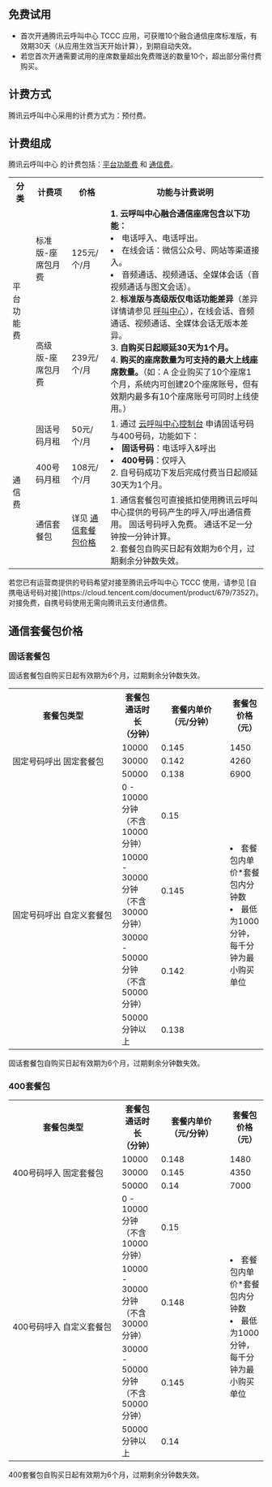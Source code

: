 ## 免费试用
- 首次开通腾讯云呼叫中心 TCCC 应用，可获赠10个融合通信座席标准版，有效期30天（从应用生效当天开始计算），到期自动失效。
- 若您首次开通需要试用的座席数量超出免费赠送的数量10个，超出部分需付费购买。


## 计费方式
腾讯云呼叫中心采用的计费方式为：预付费。

## 计费组成
腾讯云呼叫中心 的计费包括：[平台功能费](#platform) 和 [通信费](#platform)。
[](id:platform)
<table>
   <tr>
      <th width="0px" style="text-align:center">分类</td>
      <th width="0px" style="text-align:center">计费项</td>
      <th width="0px"  style="text-align:center">价格</td>
      <th width="0px" style="text-align:center">功能与计费说明</td>
   </tr>
   <tr>
      <td rowspan='2'>平台功能费</td>
      <td>标准版-座席包月费</td>
      <td>125元/个/月</td>
      <td rowspan='2'><b>1. 云呼叫中心融合通信座席包含以下功能：</b>
<li>电话呼入、电话呼出。</li>
<li>在线会话：微信公众号、网站等渠道接入。</li>
<li>音频通话、视频通话、全媒体会话（音视频通话与图文会话）。</li>
2. <b>标准版与高级版仅电话功能差异</b>（差异详情请参见 <a href="https://cloud.tencent.com/document/product/679/61918">呼叫中心</a>），在线会话、音频通话、视频通话、全媒体会话无版本差异。<br>
3. <b>自购买日起顺延30天为1个月。</b><br>
4. <b>购买的座席数量为可支持的最大上线座席数量。</b>（如：A 企业购买了10个座席1个月，系统内可创建20个座席账号，但有效期内最多有10个座席账号可同时上线使用。）</td>
   </tr>
   <tr>
      <td>高级版-座席包月费</td>
      <td>239元/个/月</td>
   </tr>
   <tr>
      <td rowspan='3'>通信费</td>
      <td>固话号码月租</td>
      <td>50元/个/月</td>
      <td rowspan='2'>1. 通过 <a href="https://console.cloud.tencent.com/ccc">云呼叫中心控制台</a> 申请固话号码与400号码，功能如下：
<li><b>固话号码</b>：电话呼入&呼出   </li>
<li><b>400号码</b>：仅呼入           </li>2. 自号码成功下发后完成付费当日起顺延30天为1个月。</td>
   </tr>
   <tr>
      <td>400号码月租</td>
      <td>108元/个/月</td>
   </tr>
   <tr>
      <td>通信套餐包</td>
      <td>详见 <a href="#Price">通信套餐包价格</a></td>
      <td>1. 通信套餐包可直接抵扣使用腾讯云呼叫中心提供的号码产生的呼入/呼出通信费用。 固话号码呼入免费。 通话不足一分钟按一分钟计算。<br>
2. 套餐包自购买日起有效期为6个月，过期剩余分钟数失效。</td>
   </tr>

</table>

<dx-alert infotype="explain" title="">
若您已有运营商提供的号码希望对接至腾讯云呼叫中心 TCCC 使用，请参见 [自携电话号码对接](https://cloud.tencent.com/document/product/679/73527)。对接免费，自携号码使用无需向腾讯云支付通信费。
</dx-alert>


[](id:Price)
## 通信套餐包价格
### 固话套餐包
固话套餐包自购买日起有效期为6个月，过期剩余分钟数失效。
[](id:fix)
<table>
   <tr>
      <th width="200px" style="text-align:center">套餐包类型</td>
      <th width="0px" style="text-align:center">套餐包通话时长<br>
（分钟）</td>
      <th width="120px"  style="text-align:center">套餐内单价<br>
（元/分钟）</td>
      <th width="0px"  style="text-align:center">套餐包价格<br>
（元）</td>
   </tr>
   <tr>
      <td rowspan='3'>固定号码呼出
固定套餐包</td>
      <td>10000</td>
      <td>0.145</td>
      <td>1450</td>
   </tr>
   <tr>
      <td>30000</td>
      <td>0.142</td>
      <td>4260</td>
   </tr>
   <tr>
      <td>50000</td>
      <td>0.138</td>
      <td>6900</td>
   </tr>
   <tr>
      <td rowspan='4'>固定号码呼出
自定义套餐包</td>
      <td>0 - 10000 分钟 （不含 10000 分钟）</td>
      <td>0.15</td>
      <td rowspan='4'><li>套餐包内单价*套餐包内分钟数</li>
<li>最低为1000分钟，每千分钟为最小购买单位</li></td>
   </tr>
   <tr>
      <td>10000 - 30000 分钟 （不含 30000 分钟）</td>
      <td>0.145</td>
   </tr>
   <tr>
      <td>30000 - 50000 分钟 （不含 50000 分钟）</td>
      <td>0.142</td>
   </tr>
   <tr>
      <td>50000分钟以上</td>
      <td>0.138</td>
   </tr>
</table>

<dx-alert infotype="explain" title="">
固话套餐包自购买日起有效期为6个月，过期剩余分钟数失效。
</dx-alert>

### 400套餐包 
[](id:combo)
<table>
   <tr>
      <th width="200px" style="text-align:center">套餐包类型</td>
      <th width="0px" style="text-align:center">套餐包通话时长<br>
（分钟）</td>
      <th width="120px"  style="text-align:center">套餐内单价<br>
（元/分钟）</td>
      <th width="0px"  style="text-align:center">套餐包价格<br>
（元）</td>
   </tr>
   <tr>
      <td rowspan='3'>400号码呼入 固定套餐包</td>
      <td>10000</td>
      <td>0.148</td>
      <td>1480</td>
   </tr>
   <tr>
      <td>30000</td>
      <td>0.145</td>
      <td>4350</td>
   </tr>
   <tr>
      <td>50000</td>
      <td>0.14</td>
      <td>7000</td>
   </tr>
   <tr>
      <td rowspan='4'>400号码呼入 自定义套餐包</td>
      <td>0 - 10000 分钟 （不含 10000 分钟）</td>
      <td>0.15</td>
      <td rowspan='4'><li>套餐包内单价*套餐包内分钟数</li>
<li>最低为1000分钟，每千分钟为最小购买单位</li></td>
   </tr>
   <tr>
      <td>10000 - 30000 分钟 （不含 30000 分钟）</td>
      <td>0.148</td>
   </tr>
   <tr>
      <td>30000 - 50000 分钟 （不含 50000 分钟）</td>
      <td>0.145</td>
   </tr>
   <tr>
      <td>50000分钟以上</td>
      <td>0.14</td>
   </tr>
</table>
<dx-alert infotype="explain" title="">
400套餐包自购买日起有效期为6个月，过期剩余分钟数失效。
</dx-alert>


